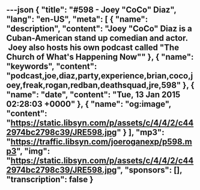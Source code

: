 ---json
{
  "title": "#598 - Joey \"CoCo\" Diaz",
  "lang": "en-US",
  "meta": [
    {
      "name": "description",
      "content": "Joey \"CoCo\" Diaz is a Cuban-American stand up comedian and actor.  Joey also hosts his own podcast called \"The Church of What's Happening Now\""
    },
    {
      "name": "keywords",
      "content": "podcast,joe,diaz,party,experience,brian,coco,joey,freak,rogan,redban,deathsquad,jre,598"
    },
    {
      "name": "date",
      "content": "Tue, 13 Jan 2015 02:28:03 +0000"
    },
    {
      "name": "og:image",
      "content": "https://static.libsyn.com/p/assets/c/4/4/2/c442974bc2798c39/JRE598.jpg"
    }
  ],
  "mp3": "https://traffic.libsyn.com/joeroganexp/p598.mp3",
  "img": "https://static.libsyn.com/p/assets/c/4/4/2/c442974bc2798c39/JRE598.jpg",
  "sponsors": [],
  "transcription": false
}
---
<episode-header />

<timemark seconds="0" />

<transcribe-call-to-action />

<episode-footer />
